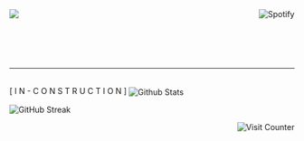 <header align='top'><img align="right" src="https://spotify-github-profile.vercel.app/api/view?uid=xdeepz&cover_image=true&theme=novatorem&bar_color=0dbef2&bar_color_cover=false&align=right" href='https://spotify-github-profile.vercel.app/api/view?uid=xdeepz&redirect=true' alt="Spotify"><img align='left' src='https://readme-typing-svg.herokuapp.com?color=%2336BCF7&center=true&vCenter=true&width=485&height=70&lines=TRAINING+COURSE+AT+ONLINEFORMAPRO'></header><br \><br \>
<hr \><br \>
[ I N - C O N S T R U C T I O N ]
<img align="center" src="https://github-readme-stats.vercel.app/api?username=AlexandreHamm&theme=react&show_icons=true&hide_title=true&hide_border=true" alt="Github Stats">

![GitHub Streak](http://github-readme-streak-stats.herokuapp.com?user=AlexandreHamm&theme=react&hide_border=true&date_format=M%20j%5B%2C%20Y%5D&fire=DDDDDD&currStreakNum=DDDDDD&sideNums=DDDDDD)

<img align="right" src="https://profile-counter.glitch.me/AlexandreHamm/count.svg" alt="Visit Counter">